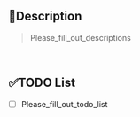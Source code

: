 ## 🔑Description
> Please_fill_out_descriptions

<br>

## ✅TODO List
- [ ] Please_fill_out_todo_list
